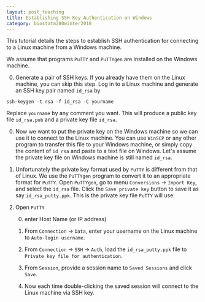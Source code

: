 ```yaml
---
layout: post_teaching
title: Establishing SSH Key Authentication on Windows
category: biostatm280winter2018
---
```


This tutorial details the steps to establish SSH authentication for connecting to a Linux machine from a Windows machine. 

We assume that programs `PuTTY` and `PuTTYgen` are installed on the Windows machine. 

0. Generate a pair of SSH keys. If you already have them on the Linux machine, you can skip this step. Log in to a Linux machine and generate an SSH key pair named `id_rsa` by
```
ssh-keygen -t rsa -f id_rsa -C yourname
```
Replace `yourname` by any comment you want. This will produce a public key file `id_rsa.pub` and a private key file `id_rsa`.

0. Now we want to put the private key on the Windows machine so we can use it to connect to the Linux machine. You can use `WinSCP` or any other program to transfer this file to your Windows machine, or simply copy the content of `id_rsa` and paste to a text file on Windows. Let's assume the private key file on Windows machine is still named `id_rsa`. 

0. Unfortunately the private key format used by `PuTTY` is different from that of Linux. We use the `PuTTYgen` program to convert it to an appropriate format for `PuTTY`. Open `PuTTYgen`, go to menu `Conversions` -> `Import Key`, and select the `id_rsa` file. Click the `Save private key` button to save it as say `id_rsa_putty.ppk`. This is the private key file `PuTTY` will use.

0. Open `PuTTY` 

	0. enter Host Name (or IP address)

	0. From `Connection` -> `Data`, enter your username on the Linux machine to `Auto-login username`.

	0. From `Connection` -> `SSH` -> `Auth`, load the `id_rsa_putty.ppk` file to `Private key file for authentication`.

	0. From `Session`, provide a session name to `Saved Sessions` and click `Save`. 

	0. Now each time double-clicking the saved session will connect to the Linux machine via SSH key.

